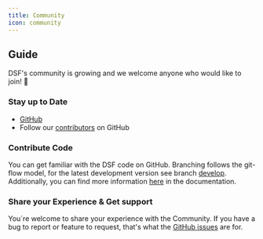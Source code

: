 ```yaml
---
title: Community
icon: community
---
```

## Guide
DSF's community is growing and we welcome anyone who would like to join! :rocket:

### Stay up to Date
- [GitHub](https://github.com/highmed/highmed-dsf)
- Follow our [contributors](/about/learnmore/contributors.md) on GitHub

### Contribute Code
You can get familiar with the DSF code on GitHub. Branching follows the git-flow model, for the latest development version see branch [develop](https://github.com/highmed/highmed-dsf/tree/develop). Additionally, you can find more information [here](/doc/guideline/code/) in the documentation.

### Share your Experience & Get support 
You´re welcome to share your experience with the Community. If you have a bug to report or feature to request, that's what the [GitHub issues](https://github.com/highmed/highmed-dsf/issues) are for. 

